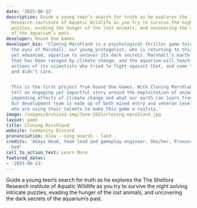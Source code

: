 ```yaml
---
date: '2025-06-13'
description: Guide a young teen’s search for truth as he explores the The Shellora
  Research institute of Aquatic Wildlife as you try to survive the night solving intricate
  puzzles, evading the hunger of the lost animals, and uncovering the dark secrets
  of the aquarium’s past.
developer: Round One Games
developer_bio: 'Cloning Marshland is a psychological thriller game told through the
  the eyes of Marshall, our young protagonist, who is returning to this abandoned,
  yet advanced, aquarium to uncover its dark secrets. Marshall’s earth is a world
  that has been ravaged by climate change, and the aquarium will teach Marshall the
  actions of its scientists who tried to fight against that, and some that were selfish
  and didn’t care.


  This is the first project from Round One Games. With Cloning Marshland we hope to
  tell an engaging yet impactful story around the exploitation of animals and the
  impending effects of climate change and what our earth can learn from those lessons.
  Our development team is made up of both mixed entry and veteran level developers
  who are using their talents to make this game a reality.'
image: /images/Archived-img/June-2025/cloning-marshland.jpg
layout: game
title: Cloning Marshland
website: Community Discord
pronunciation: klow - ning maarsh · land
credits: 'Adaya Head, team lead and gameplay engineer. She/her. Pronunciation: uh-dye-uh
  hed'
call_to_action_text: Learn More
featured_dates:
- '2025-06-13'
---
```



Guide a young teen’s search for truth as he explores the The Shellora Research institute of Aquatic Wildlife as you try to survive the night solving intricate puzzles, evading the hunger of the lost animals, and uncovering the dark secrets of the aquarium’s past.
